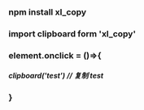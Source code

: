 

### npm install xl_copy

### import clipboard form 'xl_copy'
### element.onclick = ()=>{
##### clipboard('test')  // 复制 test
### }